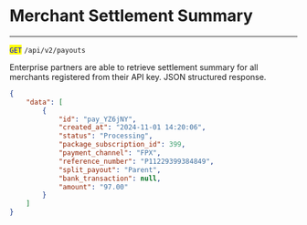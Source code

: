 # Merchant Settlement Summary

***

<mark style="color:blue;">`GET`</mark> `/api/v2/payouts`&#x20;



Enterprise partners are able to retrieve settlement summary for all merchants registered from their API key. JSON structured response.



```json
{
    "data": [
        {
            "id": "pay_YZ6jNY",
            "created_at": "2024-11-01 14:20:06",
            "status": "Processing",
            "package_subscription_id": 399,
            "payment_channel": "FPX",
            "reference_number": "P11229399384849",
            "split_payout": "Parent",
            "bank_transaction": null,
            "amount": "97.00"
        }
    ]
}
```

